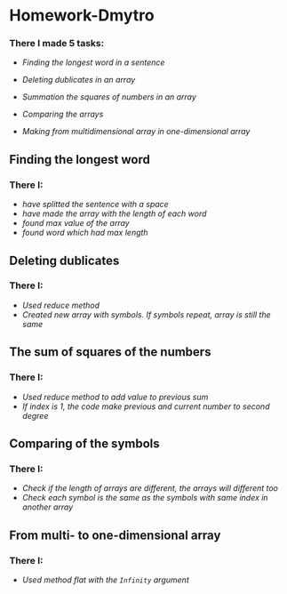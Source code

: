 # Homework-Dmytro

### There I made 5 tasks:

- *Finding the longest word in a sentence*

- *Deleting dublicates in an array*

- *Summation the squares of numbers in an array*

- *Comparing the arrays*

- *Making from multidimensional array in one-dimensional array*

## Finding the longest word

### There I:
- *have splitted the sentence with a space*
- *have made the array with the length of each word*
- *found max value of the array*
- *found word which had max length*

## Deleting dublicates
### There I:
- *Used reduce method*
- *Created new array with symbols. If symbols repeat, array is still the same*

## The sum of squares of the numbers
### There I:
- *Used reduce method to add value to previous sum*
- *If index is 1, the code make previous and current number to second degree*

## Comparing of the symbols
### There I:
- *Check if the length of arrays are different, the arrays will different too*
- *Check each symbol is the same as the symbols with same index in another array*

## From multi- to one-dimensional array
### There I:
- *Used method flat with the <code>Infinity</code> argument*
